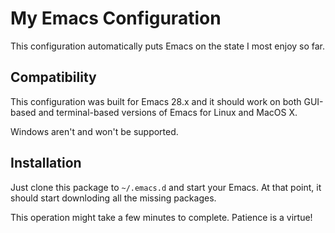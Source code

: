 # My Emacs Configuration

This configuration automatically puts Emacs on the state I most enjoy so far.


## Compatibility

This configuration was built for Emacs 28.x and it should work on both
GUI-based and terminal-based versions of Emacs for Linux and MacOS X.

Windows aren't and won't be supported.


## Installation

Just clone this package to `~/.emacs.d` and start your Emacs. At that point,
it should start downloding all the missing packages.

This operation might take a few minutes to complete. Patience is a virtue!
